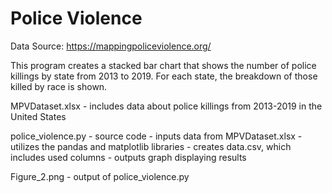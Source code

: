 # Police Violence

Data Source: https://mappingpoliceviolence.org/

This program creates a stacked bar chart that shows the number of police killings by state from 2013 to 2019. For each state, the breakdown of those killed by race is shown.

MPVDataset.xlsx
    - includes data about police killings from 2013-2019 in the United States
    
police_violence.py
    - source code
    - inputs data from MPVDataset.xlsx
    - utilizes the pandas and matplotlib libraries
    - creates data.csv, which includes used columns
    - outputs graph displaying results
    
Figure_2.png
    - output of police_violence.py
    
